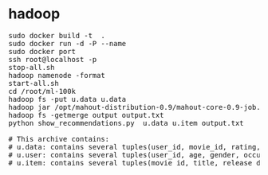 # hadoop
<pre>
sudo docker build -t <instance_name> .
sudo docker run -d -P --name <instance_name> <instance_name>
sudo docker port <instance_name>
ssh root@localhost -p <ssh_port>
stop-all.sh
hadoop namenode -format
start-all.sh
cd /root/ml-100k
hadoop fs -put u.data u.data
hadoop jar /opt/mahout-distribution-0.9/mahout-core-0.9-job.jar org.apache.mahout.cf.taste.hadoop.item.RecommenderJob -s SIMILARITY_COOCCURRENCE --input u.data --output output
hadoop fs -getmerge output output.txt
python show_recommendations.py <user_id> u.data u.item output.txt

# This archive contains:
# u.data: contains several tuples(user_id, movie_id, rating, timestamp)
# u.user: contains several tuples(user_id, age, gender, occupation, zip_code)
# u.item: contains several tuples(movie_id, title, release_date, video_release_data, imdb_url, cat_unknown, cat_action, cat_adventure, cat_animation, cat_children, cat_comedy, cat_crime, cat_documentary, cat_drama, cat_fantasy, cat_film_noir, cat_horror, cat_musical, cat_mystery, cat_romance, cat_sci_fi, cat_thriller, cat_war, cat_western)
</pre>
